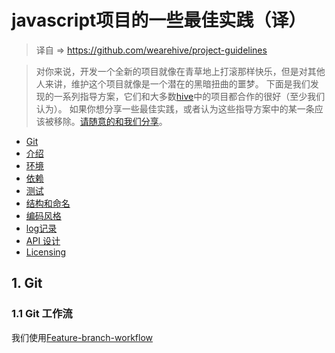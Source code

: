 # javascript项目的一些最佳实践（译）

> 译自 => https://github.com/wearehive/project-guidelines

> 对你来说，开发一个全新的项目就像在青草地上打滚那样快乐，但是对其他人来讲，维护这个项目就像是一个潜在的黑暗扭曲的噩梦。
下面是我们发现的一系列指导方案，它们和大多数[hive](http://wearehive.co.uk)中的项目都合作的很好（至少我们认为）。
如果你想分享一些最佳实践，或者认为这些指导方案中的某一条应该被移除。[请随意的和我们分享](http://makeapullrequest.com)。

- [Git](#git)
- [介绍](#documentation)
- [环境](#environments)
- [依赖](#dependencies)
- [测试](#testing)
- [结构和命名](#structure-and-naming)
- [编码风格](#code-style)
- [log记录](#logging)
- [API 设计](#api-design)
- [Licensing](#licensing)

## 1. Git <a name="git"></a>

### 1.1 Git 工作流

我们使用[Feature-branch-workflow](https://www.atlassian.com/git/tutorials/comparing-workflows#feature-branch-workflow)











